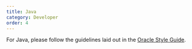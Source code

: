 ```yaml
---
title: Java
category: Developer
order: 4
---
```


For Java, please follow the guidelines laid out in the [Oracle Style Guide](http://www.oracle.com/technetwork/java/javase/documentation/codeconvtoc-136057.html).
